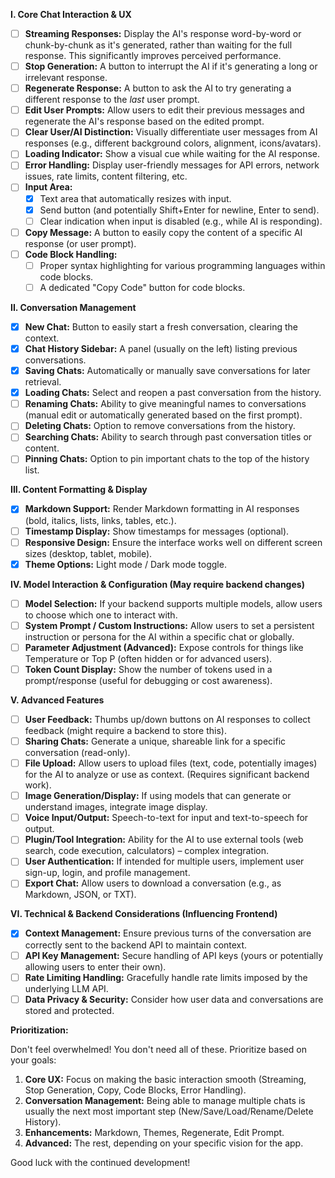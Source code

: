**I. Core Chat Interaction & UX**

- [ ] **Streaming Responses:** Display the AI's response word-by-word or chunk-by-chunk as it's generated, rather than waiting for the full response. This significantly improves perceived performance.
- [ ] **Stop Generation:** A button to interrupt the AI if it's generating a long or irrelevant response.
- [ ] **Regenerate Response:** A button to ask the AI to try generating a different response to the _last_ user prompt.
- [ ] **Edit User Prompts:** Allow users to edit their previous messages and regenerate the AI's response based on the edited prompt.
- [ ] **Clear User/AI Distinction:** Visually differentiate user messages from AI responses (e.g., different background colors, alignment, icons/avatars).
- [ ] **Loading Indicator:** Show a visual cue while waiting for the AI response.
- [ ] **Error Handling:** Display user-friendly messages for API errors, network issues, rate limits, content filtering, etc.
- [ ] **Input Area:**
  - [x] Text area that automatically resizes with input.
  - [x] Send button (and potentially Shift+Enter for newline, Enter to send).
  - [ ] Clear indication when input is disabled (e.g., while AI is responding).
- [ ] **Copy Message:** A button to easily copy the content of a specific AI response (or user prompt).
- [ ] **Code Block Handling:**
  - [ ] Proper syntax highlighting for various programming languages within code blocks.
  - [ ] A dedicated "Copy Code" button for code blocks.

**II. Conversation Management**

- [x] **New Chat:** Button to easily start a fresh conversation, clearing the context.
- [x] **Chat History Sidebar:** A panel (usually on the left) listing previous conversations.
- [x] **Saving Chats:** Automatically or manually save conversations for later retrieval.
- [x] **Loading Chats:** Select and reopen a past conversation from the history.
- [ ] **Renaming Chats:** Ability to give meaningful names to conversations (manual edit or automatically generated based on the first prompt).
- [ ] **Deleting Chats:** Option to remove conversations from the history.
- [ ] **Searching Chats:** Ability to search through past conversation titles or content.
- [ ] **Pinning Chats:** Option to pin important chats to the top of the history list.

**III. Content Formatting & Display**

- [x] **Markdown Support:** Render Markdown formatting in AI responses (bold, italics, lists, links, tables, etc.).
- [ ] **Timestamp Display:** Show timestamps for messages (optional).
- [ ] **Responsive Design:** Ensure the interface works well on different screen sizes (desktop, tablet, mobile).
- [x] **Theme Options:** Light mode / Dark mode toggle.

**IV. Model Interaction & Configuration (May require backend changes)**

- [ ] **Model Selection:** If your backend supports multiple models, allow users to choose which one to interact with.
- [ ] **System Prompt / Custom Instructions:** Allow users to set a persistent instruction or persona for the AI within a specific chat or globally.
- [ ] **Parameter Adjustment (Advanced):** Expose controls for things like Temperature or Top P (often hidden or for advanced users).
- [ ] **Token Count Display:** Show the number of tokens used in a prompt/response (useful for debugging or cost awareness).

**V. Advanced Features**

- [ ] **User Feedback:** Thumbs up/down buttons on AI responses to collect feedback (might require a backend to store this).
- [ ] **Sharing Chats:** Generate a unique, shareable link for a specific conversation (read-only).
- [ ] **File Upload:** Allow users to upload files (text, code, potentially images) for the AI to analyze or use as context. (Requires significant backend work).
- [ ] **Image Generation/Display:** If using models that can generate or understand images, integrate image display.
- [ ] **Voice Input/Output:** Speech-to-text for input and text-to-speech for output.
- [ ] **Plugin/Tool Integration:** Ability for the AI to use external tools (web search, code execution, calculators) – complex integration.
- [ ] **User Authentication:** If intended for multiple users, implement user sign-up, login, and profile management.
- [ ] **Export Chat:** Allow users to download a conversation (e.g., as Markdown, JSON, or TXT).

**VI. Technical & Backend Considerations (Influencing Frontend)**

- [x] **Context Management:** Ensure previous turns of the conversation are correctly sent to the backend API to maintain context.
- [ ] **API Key Management:** Secure handling of API keys (yours or potentially allowing users to enter their own).
- [ ] **Rate Limiting Handling:** Gracefully handle rate limits imposed by the underlying LLM API.
- [ ] **Data Privacy & Security:** Consider how user data and conversations are stored and protected.

**Prioritization:**

Don't feel overwhelmed! You don't need all of these. Prioritize based on your goals:

1.  **Core UX:** Focus on making the basic interaction smooth (Streaming, Stop Generation, Copy, Code Blocks, Error Handling).
2.  **Conversation Management:** Being able to manage multiple chats is usually the next most important step (New/Save/Load/Rename/Delete History).
3.  **Enhancements:** Markdown, Themes, Regenerate, Edit Prompt.
4.  **Advanced:** The rest, depending on your specific vision for the app.

Good luck with the continued development!
